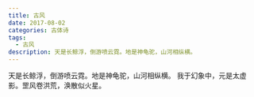 ```yaml
---
title: 古风
date: 2017-08-02
categories: 古体诗
tags:
  - 古风
description: 天是长鲸浮，倒游喷云霓。地是神龟驼，山河相纵横。
---
```


天是长鲸浮，倒游喷云霓。地是神龟驼，山河相纵横。
我于幻象中，元是太虚影。罡风卷洪荒，涣散似火星。